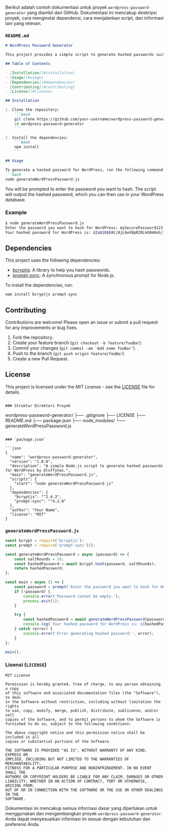 Berikut adalah contoh dokumentasi untuk proyek `wordpress-password-generator` yang diambil dari GitHub. Dokumentasi ini mencakup deskripsi proyek, cara menginstal dependensi, cara menjalankan script, dan informasi lain yang relevan.

### `README.md`

```markdown
# WordPress Password Generator

This project provides a simple script to generate hashed passwords suitable for WordPress using Node.js. The script uses `bcryptjs` for hashing and `prompt-sync` for user input.

## Table of Contents

- [Installation](#installation)
- [Usage](#usage)
- [Dependencies](#dependencies)
- [Contributing](#contributing)
- [License](#license)

## Installation

1. Clone the repository:
    ```bash
    git clone https://github.com/your-username/wordpress-password-generator.git
    cd wordpress-password-generator
    ```

2. Install the dependencies:
    ```bash
    npm install
    ```

## Usage

To generate a hashed password for WordPress, run the following command:
```bash
node generateWordPressPassword.js
```

You will be prompted to enter the password you want to hash. The script will output the hashed password, which you can then use in your WordPress database.

### Example

```bash
$ node generateWordPressPassword.js
Enter the password you want to hash for WordPress: mySecurePassword123
Your hashed password for WordPress is: $2a$10$E8C/8jL6eV8pRI0LkG0mOeS/jY0FgS0kgKb/vLf5OG7F9ZkVVudOm
```

## Dependencies

This project uses the following dependencies:

- [bcryptjs](https://www.npmjs.com/package/bcryptjs): A library to help you hash passwords.
- [prompt-sync](https://www.npmjs.com/package/prompt-sync): A synchronous prompt for Node.js.

To install the dependencies, run:
```bash
npm install bcryptjs prompt-sync
```

## Contributing

Contributions are welcome! Please open an issue or submit a pull request for any improvements or bug fixes.

1. Fork the repository.
2. Create your feature branch (`git checkout -b feature/fooBar`).
3. Commit your changes (`git commit -am 'Add some fooBar'`).
4. Push to the branch (`git push origin feature/fooBar`).
5. Create a new Pull Request.

## License

This project is licensed under the MIT License - see the [LICENSE](LICENSE) file for details.
```

### Struktur Direktori Proyek

```
wordpress-password-generator/
├── .gitignore
├── LICENSE
├── README.md
├── package.json
├── node_modules/
└── generateWordPressPassword.js
```

### `package.json`

```json
{
  "name": "wordpress-password-generator",
  "version": "1.0.0",
  "description": "A simple Node.js script to generate hashed passwords for WordPress by @luffynas.",
  "main": "generateWordPressPassword.js",
  "scripts": {
    "start": "node generateWordPressPassword.js"
  },
  "dependencies": {
    "bcryptjs": "^2.4.3",
    "prompt-sync": "^4.2.0"
  },
  "author": "Your Name",
  "license": "MIT"
}
```

### `generateWordPressPassword.js`

```javascript
const bcrypt = require('bcryptjs');
const prompt = require('prompt-sync')();

const generateWordPressPassword = async (password) => {
    const saltRounds = 10;
    const hashedPassword = await bcrypt.hash(password, saltRounds);
    return hashedPassword;
};

const main = async () => {
    const password = prompt('Enter the password you want to hash for WordPress: ');
    if (!password) {
        console.error('Password cannot be empty.');
        process.exit(1);
    }

    try {
        const hashedPassword = await generateWordPressPassword(password);
        console.log(`Your hashed password for WordPress is: ${hashedPassword}`);
    } catch (error) {
        console.error('Error generating hashed password:', error);
    }
};

main();
```

### Lisensi (`LICENSE`)

```plaintext
MIT License

Permission is hereby granted, free of charge, to any person obtaining a copy
of this software and associated documentation files (the "Software"), to deal
in the Software without restriction, including without limitation the rights
to use, copy, modify, merge, publish, distribute, sublicense, and/or sell
copies of the Software, and to permit persons to whom the Software is
furnished to do so, subject to the following conditions:

The above copyright notice and this permission notice shall be included in all
copies or substantial portions of the Software.

THE SOFTWARE IS PROVIDED "AS IS", WITHOUT WARRANTY OF ANY KIND, EXPRESS OR
IMPLIED, INCLUDING BUT NOT LIMITED TO THE WARRANTIES OF MERCHANTABILITY,
FITNESS FOR A PARTICULAR PURPOSE AND NONINFRINGEMENT. IN NO EVENT SHALL THE
AUTHORS OR COPYRIGHT HOLDERS BE LIABLE FOR ANY CLAIM, DAMAGES OR OTHER
LIABILITY, WHETHER IN AN ACTION OF CONTRACT, TORT OR OTHERWISE, ARISING FROM,
OUT OF OR IN CONNECTION WITH THE SOFTWARE OR THE USE OR OTHER DEALINGS IN THE
SOFTWARE.
```

Dokumentasi ini mencakup semua informasi dasar yang diperlukan untuk menggunakan dan mengembangkan proyek `wordpress-password-generator`. Anda dapat menyesuaikan informasi ini sesuai dengan kebutuhan dan preferensi Anda.